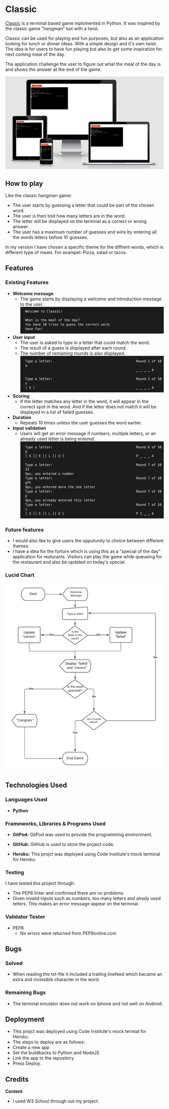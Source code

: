 # Classic
 [Classic](https://classic-meal.herokuapp.com/) is a terminal based game inplomented in Python. It was inspired by the classic game "hangman" but with a twist. 
 
 Classic can be used for playing and fun purposes, but also as an application looking for lunch or dinner ideas. With a simple design and it's own twist. The idea is for users to have fun playing but also to get some inspiration for next coming meal of the day.
 
 The application challenge the user to figure out what the meal of the day is and shows the answer at the end of the game. 

 ![Ami Responsive Design ](/readme/ami.png)
## How to play
Like the classic hangman game:
- The user starts by guessing a letter that could be part of the chosen word. 
- The user is then told how many letters are in the word.
- The letter will be displayed on the terminal as a correct or wrong answer.  
- The user has a maximum number of guesses and wins by entering all the words letters before 10 guesses. 

In my version I have chosen a specific theme for the diffrent words, which is different type of meals. For exampel: Pizza, salad or tacos.  

## Features

### Existing Features
- __Welcome message__ 
    - The game starts by displaying a welcome and introduction message to the user. 
 ![Welcome Message ](/readme/welcomemessage.png)
- __User input__
    - The user is asked to type in a letter that could match the word. 
    - The result of a guess is displayed after each round.
    - The number of remaining rounds is also displayed.
 ![User input ](/readme/userinput.png)
- __Scoring__ 
    - If the letter matches any letter in the word, it will appear in the correct spot in the word. And if the letter does not match it will be displayed in a list of failed guesses. 
- __Duration__ 
    - Repeats 10 times unless the user guesses the word earlier. 
- __Input validation__ 
    - Users will get an error message if numbers, multiple letters, or an already used letter is being entered. 
 ![Error Message ](/readme/errormessage.png)

### Future features 
- I would also like to give users the opputunity to choice between different themes. 
- I have a idea for the furture which is using this as a "special of the day" application for resturants. Visitors can play the game while queueing for the restaurant and also be updated on today's special. 

### Lucid Chart 
 ![Lucid Chart ](/readme/lc.png)

## Technologies Used 

### Languages Used
- __Python__

### Frameworks, Libraries & Programs Used

- __GitPod:__
     GitPod was used to provide the programming environment. 

- __GitHub:__
    GitHub is used to store the project code.
- __Heroku:__
    This projct was deployed using Code Institute's mock terminal for Heroku.

### Testing 
I have tested this project through:
- The PEP8 linter and confirmed there are no problems. 
- Given invalid inputs such as numbers, too many letters and alredy used letters. This makes an error message appear on the terminal.  

### Validator Tester
- PEP8 
    - No errors were returned from PEP8online.com

## Bugs
### Solved
- When reading the txt-file it included a trailing linefeed which became an extra and invinsible character in the word.

### Remaining Bugs
- The terminal emulator does not work on Iphone and not well on Android. 

## Deployment 
- This projct was deployed using Code Institute's mock termial for Heroku.
- The steps to deploy are as follows: 
 - Create a new app
 - Set the buildbacks to Python and NodeJS
 - Link the app to the repository
 - Press Deploy. 

## Credits 
__Content__
- I used W3 School through out my project. 

